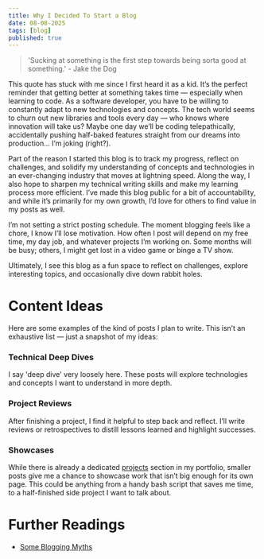 ```yaml
---
title: Why I Decided To Start a Blog
date: 08-08-2025
tags: [blog]
published: true
---
```


> 'Sucking at something is the first step towards being sorta good at something.' - Jake the Dog

This quote has stuck with me since I first heard it as a kid. It’s the perfect reminder that getting better at something takes time — especially when learning to code. As a software developer, you have to be willing to constantly adapt to new technologies and concepts. The tech world seems to churn out new libraries and tools every day — who knows where innovation will take us? Maybe one day we’ll be coding telepathically, accidentally pushing half-baked features straight from our dreams into production… I’m joking (right?).

Part of the reason I started this blog is to track my progress, reflect on challenges, and solidify my understanding of concepts and technologies in an ever-changing industry that moves at lightning speed. Along the way, I also hope to sharpen my technical writing skills and make my learning process more efficient. I’ve made this blog public for a bit of accountability, and while it’s primarily for my own growth, I’d love for others to find value in my posts as well.

I’m not setting a strict posting schedule. The moment blogging feels like a chore, I know I’ll lose motivation. How often I post will depend on my free time, my day job, and whatever projects I’m working on. Some months will be busy; others, I might get lost in a video game or binge a TV show.

Ultimately, I see this blog as a fun space to reflect on challenges, explore interesting topics, and occasionally dive down rabbit holes.

# Content Ideas

Here are some examples of the kind of posts I plan to write. This isn’t an exhaustive list — just a snapshot of my ideas:

### Technical Deep Dives
I say 'deep dive' very loosely here. These posts will explore technologies and concepts I want to understand in more depth.

### Project Reviews
After finishing a project, I find it helpful to step back and reflect. I’ll write reviews or retrospectives to distill lessons learned and highlight successes.

### Showcases
While there is already a dedicated [projects](/projects) section in my portfolio, smaller posts give me a chance to showcase work that isn’t big enough for its own page. This could be anything from a handy bash script that saves me time, to a half-finished side project I want to talk about.

# Further Readings

- [Some Blogging Myths](https://jvns.ca/blog/2023/06/05/some-blogging-myths/)
